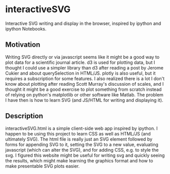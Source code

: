 # interactiveSVG
Interactive SVG writing and display in the browser, inspired by ipython and ipython Notebooks.

<h2>Motivation</h2>
<p>
Writing SVG directly or via javascript seems like it might be a good way to plot data for a scientific journal article. d3 is used for plotting data, but I thought I could use a simpler library than d3 after reading a post by Jerome Cukier and about querySelection in HTML/JS. plotly is also useful, but it requires a subscription for some features. I also realized there is a lot I don't know about plotting after reading Scott Murray's discussion of scales, and I thought it might be a good exercise to plot something from scratch instead of relying on python's matplotlib or other software like Matlab. The problem I have then is how to learn SVG (and JS/HTML for writing and displaying it).</p>

<h2>Description</h2>
<p>interactiveSVG.html is a simple client-side web app inspired by ipython. I happen to be using this project to learn CSS as well as HTML/JS (and ultimately SVG). The html file is really just an SVG element followed by forms for appending SVG to it, setting the SVG to a new value, evaluating javascript (which can alter the SVG), and for adding CSS, e.g. to style the svg. I figured this website might be useful for writing svg and quickly seeing the results, which might make learning the graphics format and how to make presentable SVG plots easier. </p>
